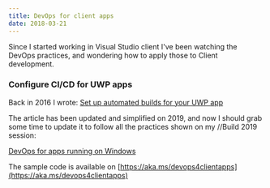 ```yaml
---
title: DevOps for client apps
date: 2018-03-21
---
```


Since I started working in Visual Studio client I've been watching the DevOps practices, and wondering how to apply those to Client development.

### Configure CI/CD for UWP apps

Back in 2016 I wrote: [Set up automated builds for your UWP app](https://docs.microsoft.com/en-us/windows/uwp/packaging/auto-build-package-uwp-apps)

The article has been updated and simplified on 2019, and now I should grab some time to update it to follow all the practices shown on my //Build 2019 session: 

[DevOps for apps running on Windows](https://www.youtube.com/watch?v=vc2edJW34Ps) 

The sample code is available on [https://aka.ms/devops4clientapps](https://aka.ms/devops4clientapps)





